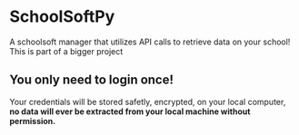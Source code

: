 # SchoolSoftPy
A schoolsoft manager that utilizes API calls to retrieve data on your school! This is part of a bigger project

## You only need to login once!
Your credentials will be stored safetly, encrypted, on your local computer, **no data will ever be extracted from your local machine without permission.**
